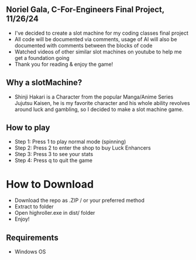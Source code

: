 ## Noriel Gala, C-For-Engineers Final Project, 11/26/24
- I've decided to create a slot machine for my coding classes final project
- All code will be documented via comments, usage of AI will also be documented with comments between the blocks of code
- Watched videos of other similar slot machines on youtube to help me get a foundation going
- Thank you for reading & enjoy the game!

## Why a slotMachine?
- Shinji Hakari is a Character from the popular Manga/Anime Series Jujutsu Kaisen, he is my favorite character and his whole ability revolves around luck and gambling, so I decided to make a slot machine game.

## How to play
- Step 1: Press 1 to play normal mode (spinning)
- Step 2: Press 2 to enter the shop to buy Luck Enhancers
- Step 3: Press 3 to see your stats
- Step 4: Press q to quit the game

# How to Download
- Download the repo as .ZIP / or your preferred method
- Extract to folder
- Open highroller.exe in dist/ folder
- Enjoy!

## Requirements
- Windows OS
